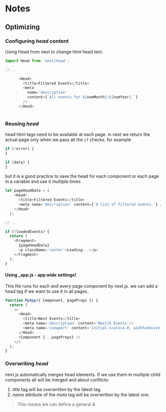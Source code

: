 # Notes

## Optimizing

### Configuring _head_ content

Using Head from next to change html head text.

``` javascript
import Head from 'next/head';

//...

      <Head>
        <title>Filtered Events</title>
        <meta
          name='description'
          content={`All events for ${numMonth}/${numYear}.`}
        />
      </Head>
      
```

### Reusing _head_

head html tags need to be available at each page. in next we return the actual page only
when we pass all the ```if``` checks. for example

```javascript
if (!error) {
}

if (data) {
}
```

but it is a good practice to save the head for each component or each page in a variable
and use it multiple times

```javascript
let pageHeadData = (
    <Head>
      <title>Filtered Events</title>
      <meta name='description' content={`A list of filtered events.`} />
    </Head>
  );

// ...

if (!loadedEvents) {
  return (
    <Fragment>
      {pageHeadData}
      <p className='center'>Loading...</p>
    </Fragment>
  );
}
```

#### Using _app.js - app wide settings!
This file runs for each and every page component by next.js.
we can add a head tag if we want to use it in all pages.

```javascript
function MyApp({ Component, pageProps }) {
  return (
    <>
      <Head>
        <title>Next Events</title>
        <meta name='description' content='NextJS Events'/>
        <meta name='viewport' content='initial-scale=1.0, width=device-width'/>
      </Head>
      <Component {...pageProps} />
    </>
  );
}
```

### Overwriting _head_
next.js automatically merges head elements. If we use them in multiple child components
all will be merged and about conflicts:
1. _title_ tag will be overwritten by the latest tag.
2. _name_ attribute of the _meta_ tag will be overwritten by the latest one.

> This means we can define a general <head/> & <title/> tag on __app.js to ensure
> that we always have those tags but if we add them again in the components they will
> be overwritten!
---

###  _documents.js file
1. must be added at `/pages/_document.js`
2. It's the main wrapper html document. 
```javascript
import Document, { Html, Head, Main, NextScript } from 'next/document';

class MyDocument extends Document {
  render() {
    return (
      <Html lang='en'>
        <Head />
        <body>
          {// Access to outside of main!
          }
          <div id='overlays' />
          <Main />
          <NextScript />
        </body>
      </Html>
    );
  }
}

export default MyDocument;

```

### Images


The image `<Image />` component of next.js:
1. optimizes images automatically.
   - Lazy loading
   - webp format
   - size
2. Creates and caches images on request
3. need a width and height as prop to shorten the file as needed. kinda ass :/
4. Read docs, has more loading features.
> You have to use Them.


























